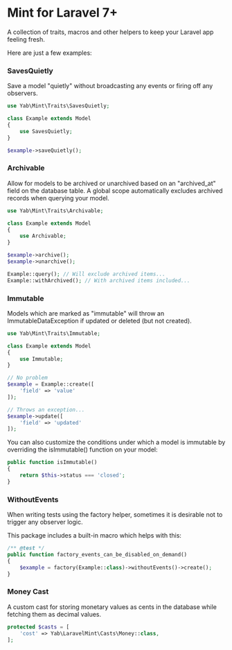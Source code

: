 # Mint for Laravel 7+

A collection of traits, macros and other helpers to keep your Laravel app feeling fresh.

Here are just a few examples:

### SavesQuietly

Save a model "quietly" without broadcasting any events or firing off any observers.

```php
use Yab\Mint\Traits\SavesQuietly;

class Example extends Model 
{
    use SavesQuietly;
}
```
```php
$example->saveQuietly();
```

### Archivable

Allow for models to be archived or unarchived based on an "archived_at" field on the database table. A global scope automatically excludes archived records when querying your model.

```php
use Yab\Mint\Traits\Archivable;

class Example extends Model 
{
    use Archivable;
}
```
```php
$example->archive();
$example->unarchive();

Example::query(); // Will exclude archived items...
Example::withArchived(); // With archived items included...
```

### Immutable

Models which are marked as "immutable" will throw an ImmutableDataException if updated or deleted (but not created).

```php
use Yab\Mint\Traits\Immutable;

class Example extends Model 
{
    use Immutable;
}
```
```php
// No problem
$example = Example::create([
    'field' => 'value'
]);

// Throws an exception...
$example->update([
    'field' => 'updated'
]);
```

You can also customize the conditions under which a model is immutable by overriding the isImmutable() function on your model:

```php
public function isImmutable()
{
    return $this->status === 'closed';
}
```

### WithoutEvents

When writing tests using the factory helper, sometimes it is desirable not to trigger any observer logic.

This package includes a built-in macro which helps with this:

```php
/** @test */
public function factory_events_can_be_disabled_on_demand()
{
    $example = factory(Example::class)->withoutEvents()->create();
}
```

### Money Cast

A custom cast for storing monetary values as cents in the database while fetching them as decimal values.

```php
protected $casts = [
    'cost' => Yab\LaravelMint\Casts\Money::class,
];
```
